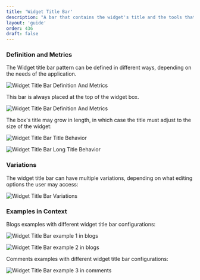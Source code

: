 ```yaml
---
title: 'Widget Title Bar'
description: "A bar that contains the widget's title and the tools that affect the widget."
layout: 'guide'
order: 436
draft: false
---
```


### Definition and Metrics

The Widget title bar pattern can be defined in different ways, depending on the needs of the application.

![Widget Title Bar Definition And Metrics](/images/lexicon/sites/WidgetTitleBarWidgetTitle.jpg)

This bar is always placed at the top of the widget box.

![Widget Title Bar Definition And Metrics](/images/lexicon/sites/WidgetTitleBarPortletTitle.jpg)

The box's title may grow in length, in which case the title must adjust to the size of the widget:

![Widget Title Bar Title Behavior](/images/lexicon/sites/WidgetTitleBarTitleBehavior.jpg)

![Widget Title Bar Long Title Behavior](/images/lexicon/sites/WidgetTitleBarLongTitleBehavior.jpg)

### Variations

The widget title bar can have multiple variations, depending on what editing options the user may access:

![Widget Title Bar Variations](/images/lexicon/sites/WidgetTitleBarVariations.jpg)

### Examples in Context

Blogs examples with different widget title bar configurations:

![Widget Title Bar example 1 in blogs](/images/lexicon/sites/WidgetTitleBarBlogsExample1.jpg)

![Widget Title Bar example 2 in blogs](/images/lexicon/sites/WidgetTitleBarBlogsExample2.jpg)

Comments examples with different widget title bar configurations:

![Widget Title Bar example 3 in comments](/images/lexicon/sites/WidgetTitleBarCommentsExample1.jpg)
